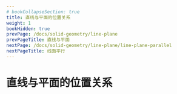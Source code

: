 ```yaml
---
# bookCollapseSection: true
title: 直线与平面的位置关系
weight: 1
bookHidden: true
prevPage: /docs/solid-geometry/line-plane
prevPageTitle: 直线与平面
nextPage: /docs/solid-geometry/line-plane/line-plane-parallel
nextPageTitle: 线面平行
---
```


# 直线与平面的位置关系

